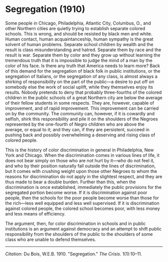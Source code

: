 <!--
title:   Segregation
author:  Du Bois, W.E.B.
journal: The Crisis
year:    1910
volume:  1
issue:   1
pages:   10-11
-->
# Segregation (1910)

Some people in Chicago, Philadelphia, Atlantic City, Columbus, O., and other Northern cities are quietly trying to establish separate colored schools. This is wrong, and should be resisted by black men and white. Human contact, human acquaintanceship, human sympathy is the great solvent of human problems. Separate school children by wealth and the result is class misunderstanding and hatred. Separate them by race and the result is war. Separate them by color and they grow up without learning the tremendous truth that it is impossible to judge the mind of a man by the color of his face. Is there any truth that America needs to learn more? Back of this demand for the segregation of black folk in public institutions, or the segregation of Italians, or the segregation of any class, is almost always a shirking of responsibility on the part of the public—a desire to put off on somebody else the work of social uplift, while they themselves enjoy its results. Nobody pretends to deny that probably three-fourths of the colored children in the public schools of a great Northern city are below the average of their fellow students in some respects. They are, however, capable of improvement, and of rapid improvement. This improvement can be carried on by the community. The community can, however, if it is cowardly and selfish, shirk this responsibility and pile it on the shoulders of the Negroes represented by the one-fourth of Negro children who are above the average, or equal to it; and they can, if they are persistent, succeed in pushing back and possibly overwhelming a deserving and rising class of colored people.

This is the history of color discrimination in general in Philadelphia, New York and Chicago. When the discrimination comes in various lines of life, it does not bear simply on those who are not hurt by it—who do not feel it, and who by their position naturally fall outside the lines of discrimination, but it comes with crushing weight upon those other Negroes to whom the reasons for discrimination do not apply in the slightest respect, and they are thus made to bear a double burden. Further than this, when the discrimination is once established, immediately the public provisions for the segregated portion become worse. If it is discrimination against poor people, then the schools for the poor people become worse than those for the rich—less well equipped and less well supervised. If it is discrimination against colored people, the colored school becomes poor, with less money and less means of efficiency.

The argument, then, for color discrimination in schools and in public institutions is an argument against democracy and an attempt to shift public responsibility from the shoulders of the public to the shoulders of some class who are unable to defend themselves.

______________
*Citation:* Du Bois, W.E.B. 1910. "Segregation." *The Crisis*. 1(1):10&ndash;11.